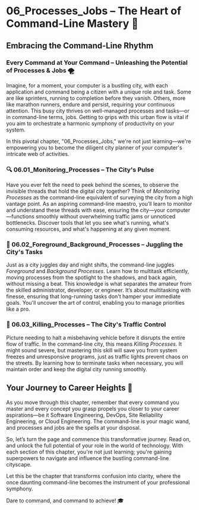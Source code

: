 # 06_Processes_Jobs – The Heart of Command-Line Mastery 💓

## Embracing the Command-Line Rhythm

### Every Command at Your Command – Unleashing the Potential of Processes & Jobs 🌪️

Imagine, for a moment, your computer is a bustling city, with each application and command being a citizen with a unique role and task. Some are like sprinters, running to completion before they vanish. Others, more like marathon runners, endure and persist, requiring your continuous attention. This busy city thrives on well-managed processes and tasks—or in command-line terms, jobs. Getting to grips with this urban flow is vital if you aim to orchestrate a harmonic symphony of productivity on your system.

In this pivotal chapter, "06_Processes_Jobs," we're not just learning—we're empowering you to become the diligent city planner of your computer's intricate web of activities.

### 🔍 06.01_Monitoring_Processes – The City's Pulse 

Have you ever felt the need to peek behind the scenes, to observe the invisible threads that hold the digital city together? Think of *Monitoring Processes* as the command-line equivalent of surveying the city from a high vantage point. As an aspiring command-line maestro, you’ll learn to monitor and understand these threads with ease, ensuring the city—your computer—functions smoothly without overwhelming traffic jams or unnoticed bottlenecks. Discover tools that let you see what's running, what's consuming resources, and what's happening at any given moment.

### 🔄 06.02_Foreground_Background_Processes – Juggling the City's Tasks

Just as a city juggles day and night shifts, the command-line juggles *Foreground* and *Background Processes*. Learn how to multitask efficiently, moving processes from the spotlight to the shadows, and back again, without missing a beat. This knowledge is what separates the amateur from the skilled administrator, developer, or engineer. It’s about multitasking with finesse, ensuring that long-running tasks don't hamper your immediate goals. You'll uncover the art of control, enabling you to manage priorities like a pro.

### 🛑 06.03_Killing_Processes – The City's Traffic Control

Picture needing to halt a misbehaving vehicle before it disrupts the entire flow of traffic. In the command-line city, this means *Killing Processes*. It might sound severe, but mastering this skill will save you from system freezes and unresponsive programs, just as traffic lights prevent chaos on the streets. By learning how to terminate tasks when necessary, you will maintain order and keep the digital city running smoothly.

## Your Journey to Career Heights 🚀

As you move through this chapter, remember that every command you master and every concept you grasp propels you closer to your career aspirations—be it Software Engineering, DevOps, Site Reliability Engineering, or Cloud Engineering. The command-line is your magic wand, and processes and jobs are the spells at your disposal.

So, let’s turn the page and commence this transformative journey. Read on, and unlock the full potential of your role in the world of technology. With each section of this chapter, you're not just learning; you're gaining superpowers to navigate and influence the bustling command-line cityscape.

Let this be the chapter that transforms confusion into clarity, where the once daunting command-line becomes the instrument of your professional symphony.

Dare to command, and command to achieve! 🎓